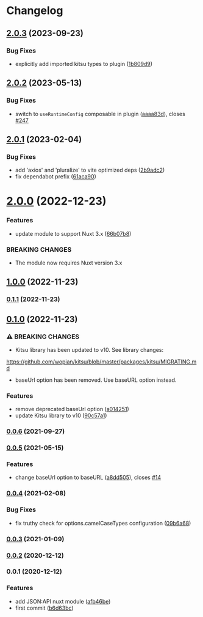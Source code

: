 # Changelog

## [2.0.3](https://github.com/patrickcate/nuxt-jsonapi/compare/v2.0.2...v2.0.3) (2023-09-23)


### Bug Fixes

* explicitly add imported kitsu types to plugin ([1b809d9](https://github.com/patrickcate/nuxt-jsonapi/commit/1b809d9b984573ff134f544f73095b9b8d6e561e))

## [2.0.2](https://github.com/patrickcate/nuxt-jsonapi/compare/v2.0.1...v2.0.2) (2023-05-13)


### Bug Fixes

* switch to `useRuntimeConfig` composable in plugin ([aaaa83d](https://github.com/patrickcate/nuxt-jsonapi/commit/aaaa83d107a81ffcffb0af25ea736e7b569546a4)), closes [#247](https://github.com/patrickcate/nuxt-jsonapi/issues/247)

## [2.0.1](https://github.com/patrickcate/nuxt-jsonapi/compare/v2.0.0...v2.0.1) (2023-02-04)


### Bug Fixes

* add 'axios' and 'pluralize' to vite optimized deps ([2b9adc2](https://github.com/patrickcate/nuxt-jsonapi/commit/2b9adc2ce5f44582409bebc7196c11b04813de09))
* fix dependabot prefix ([61aca90](https://github.com/patrickcate/nuxt-jsonapi/commit/61aca909438a87cd42b914bf8465f3d53e712bf0))

# [2.0.0](https://github.com/patrickcate/nuxt-jsonapi/compare/v1.0.0...v2.0.0) (2022-12-23)


### Features

* update module to support Nuxt 3.x ([66b07b8](https://github.com/patrickcate/nuxt-jsonapi/commit/66b07b8687ddb2d11a431a890b12d8f8a32fe28c))


### BREAKING CHANGES

* The module now requires Nuxt version 3.x

## [1.0.0](https://github.com/patrickcate/nuxt-jsonapi/compare/v0.1.1...v1.0.0) (2022-11-23)

### [0.1.1](https://github.com/patrickcate/nuxt-jsonapi/compare/v0.1.0...v0.1.1) (2022-11-23)

## [0.1.0](https://github.com/patrickcate/nuxt-jsonapi/compare/v0.0.6...v0.1.0) (2022-11-23)


### ⚠ BREAKING CHANGES

* Kitsu library has been updated to v10. See library changes:

https://github.com/wopian/kitsu/blob/master/packages/kitsu/MIGRATING.md
* baseUrl option has been removed. Use baseURL option instead.

### Features

* remove deprecated baseUrl option ([a014251](https://github.com/patrickcate/nuxt-jsonapi/commit/a014251ea52ed57afd6724d7b20e39bf75b6befa))
* update Kitsu library to v10 ([90c57a1](https://github.com/patrickcate/nuxt-jsonapi/commit/90c57a13ef35b3defbb3d574cbb8290755ebbbe1))

### [0.0.6](https://github.com/patrickcate/nuxt-jsonapi/compare/v0.0.5...v0.0.6) (2021-09-27)

### [0.0.5](https://github.com/patrickcate/nuxt-jsonapi/compare/v0.0.4...v0.0.5) (2021-05-15)


### Features

* change baseUrl option to baseURL ([a8dd505](https://github.com/patrickcate/nuxt-jsonapi/commit/a8dd505edef3dfbe50e13fee5a6d476653929c45)), closes [#14](https://github.com/patrickcate/nuxt-jsonapi/issues/14)

### [0.0.4](https://github.com/patrickcate/nuxt-jsonapi/compare/v0.0.3...v0.0.4) (2021-02-08)


### Bug Fixes

* fix truthy check for options.camelCaseTypes configuration ([09b6a68](https://github.com/patrickcate/nuxt-jsonapi/commit/09b6a68f00485f04262af663fc83f783219adfe9))

### [0.0.3](https://github.com/patrickcate/nuxt-jsonapi/compare/v0.0.2...v0.0.3) (2021-01-09)

### [0.0.2](https://github.com/patrickcate/nuxt-jsonapi/compare/v0.0.1...v0.0.2) (2020-12-12)

### 0.0.1 (2020-12-12)


### Features

* add JSON:API nuxt module ([afb46be](https://github.com/patrickcate/nuxt-jsonapi/commit/afb46be960a3a3acd4d2c8973a87d287f46675f6))
* first commit ([b6d63bc](https://github.com/patrickcate/nuxt-jsonapi/commit/b6d63bc79aa398fff16df64f370fca224ac9a190))
